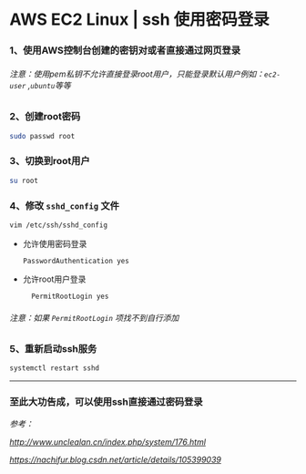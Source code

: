 # AWS EC2 Linux | ssh 使用密码登录

### 1、使用AWS控制台创建的密钥对或者直接通过网页登录

###### 注意：使用pem私钥不允许直接登录root用户，只能登录默认用户例如：`ec2-user` ,`ubuntu`等等

### 2、创建root密码

```bash
sudo passwd root
```

### 3、切换到root用户

```bash
su root
```

### 4、修改 `sshd_config` 文件

```bash
vim /etc/ssh/sshd_config
```

- 允许使用密码登录

  ```
  PasswordAuthentication yes
  ```

- 允许root用户登录

  ```
	PermitRootLogin yes
  ```

######   注意：如果 `PermitRootLogin` 项找不到自行添加

### 5、重新启动ssh服务

```bash
systemctl restart sshd
```

------

### 至此大功告成，可以使用ssh直接通过密码登录



*参考：*

*http://www.unclealan.cn/index.php/system/176.html*

*https://nachifur.blog.csdn.net/article/details/105399039*

